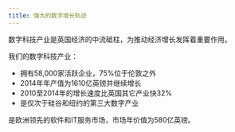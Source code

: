 ```yaml
---
title: 强大的数字增长轨迹
---
```


数字科技产业是英国经济的中流砥柱，为推动经济增长发挥着重要作用。

我们的数字科技产业：

-	拥有58,000家活跃企业，75%位于伦敦之外
-	2014年年产值为1610亿英镑并继续增长
-	2010至2014年的增长速度比英国其它产业快32%
-	是仅次于硅谷和纽约的第三大数字产业

是欧洲领先的软件和IT服务市场，市场年价值为580亿英镑。

